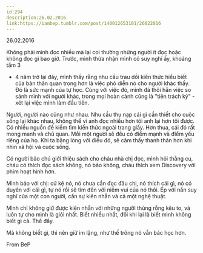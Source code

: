 ```yaml
---
id:294
description:26.02.2016
link:https://iambep.tumblr.com/post/140012653101/26022016
---
```


26.02.2016

Không phải mình đọc nhiều mà lại coi thường những người ít đọc hoặc không
đọc gì bao giờ. Trước, mình thừa nhận mình có suy nghĩ ấy, khoảng tầm 3
- 4 năm trở lại đây, mình thấy rằng nhu cầu trau dồi kiến thức hiểu biết
của bản thân quan trọng hơn là việc phô diễn nó cho người khác thấy. Đó
là sức mạnh của tự học. Cùng với việc đó, mình đã thôi hẳn việc so sánh
mình với người khác, trong mọi hoàn cảnh cũng là "tiên trách kỷ" - xét lại
việc mình làm đầu tiên.

Người, người nào cũng như nhau. Nhu cầu thu nạp cái gì cần thiết cho cuộc
sống lại khác nhau, không thể vì anh đọc nhiều hơn tôi anh lại hơn tôi được.
Có nhiều nguồn để kiếm tìm kiến thức ngoài trang giấy. Hơn thua, cái đó
rất mong manh và chủ quan. Mỗi một người sẽ đều có điểm mạnh và điểm yếu
riêng của họ. Khi ta bằng lòng với điều đó, sẽ cảm thấy thanh thản hơn khi
nhìn xã hội và cuộc sống.

Có người bảo chú giới thiệu sách cho cháu nhà chị đọc, mình hỏi thằng cu,
cháu có thích đọc sách không, nó bảo không, cháu thích xem Discovery với
phim hoạt hình hơn.

Mình bảo với chị: cứ kệ nó, nó chưa cần đọc đâu chị, nó thích cái gì, nó
có duyên với cái gì, tự nó rồi sẽ tìm đến với niềm vui của nó thôi. Ép với
nắn suy nghĩ của một con người, cần sự kiên nhẫn và cả một nghệ thuật.

Mình chỉ không giữ được kiên nhẫn với những người thùng rỗng kêu to, và
luôn tự cho mình là giỏi nhất. Biết nhiều nhất, đôi khi lại là biết mình
không biết gì cả. Thế đấy.

Mà không biết gì, thì nên giữ im lặng, như thế trông nó vẫn bác học hơn.

From BeP